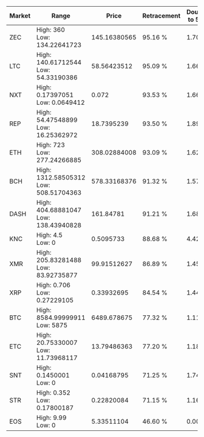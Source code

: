 | Market | Range | Price| Retracement | Doubles to 50% |
| --- | --- | --- | --- | --- |
| ZEC | High: 360<br />Low: 134.22641723 | 145.16380565 | 95.16 % | 1.70 |
| LTC | High: 140.61712544<br />Low: 54.33190386 | 58.56423512 | 95.09 % | 1.66 |
| NXT | High: 0.17397051<br />Low: 0.0649412 | 0.072 | 93.53 % | 1.66 |
| REP | High: 54.47548899<br />Low: 16.25362972 | 18.7395239 | 93.50 % | 1.89 |
| ETH | High: 723<br />Low: 277.24266885 | 308.02884008 | 93.09 % | 1.62 |
| BCH | High: 1312.58505312<br />Low: 508.51704363 | 578.33168376 | 91.32 % | 1.57 |
| DASH | High: 404.68881047<br />Low: 138.43940828 | 161.84781 | 91.21 % | 1.68 |
| KNC | High: 4.5<br />Low: 0 | 0.5095733 | 88.68 % | 4.42 |
| XMR | High: 205.83281488<br />Low: 83.92735877 | 99.91512627 | 86.89 % | 1.45 |
| XRP | High: 0.706<br />Low: 0.27229105 | 0.33932695 | 84.54 % | 1.44 |
| BTC | High: 8584.99999911<br />Low: 5875 | 6489.678675 | 77.32 % | 1.11 |
| ETC | High: 20.75330007<br />Low: 11.73968117 | 13.79486363 | 77.20 % | 1.18 |
| SNT | High: 0.1450001<br />Low: 0 | 0.04168795 | 71.25 % | 1.74 |
| STR | High: 0.352<br />Low: 0.17800187 | 0.22820084 | 71.15 % | 1.16 |
| EOS | High: 9.99<br />Low: 0 | 5.33511104 | 46.60 % | 0.00 |
